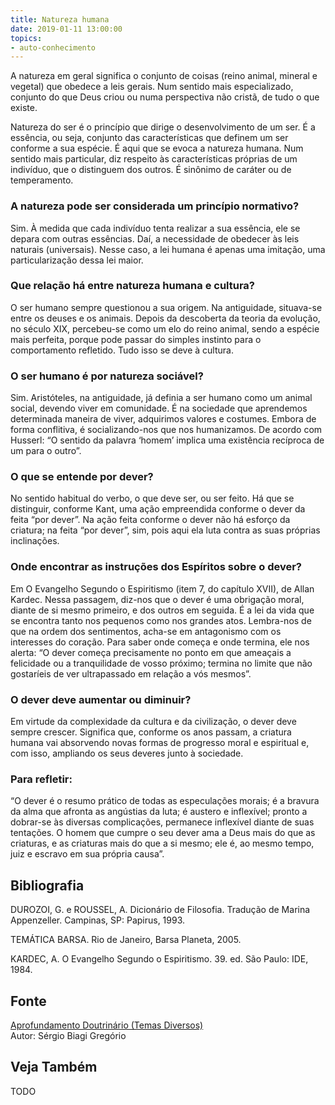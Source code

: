 ```yaml
---
title: Natureza humana
date: 2019-01-11 13:00:00
topics: 
- auto-conhecimento
---
```


A natureza em geral significa o conjunto de coisas (reino animal,
mineral e vegetal) que obedece a leis gerais. Num sentido mais
especializado, conjunto do que Deus criou ou numa perspectiva não
cristã, de tudo o que existe.

Natureza do ser é o princípio que dirige o desenvolvimento de um ser. É a essência, ou
seja, conjunto das características que definem um ser conforme a sua
espécie. É aqui que se evoca a natureza humana. Num sentido mais
particular, diz respeito às características próprias de um indivíduo,
que o distinguem dos outros. É sinônimo de caráter ou de temperamento.

### A natureza pode ser considerada um princípio normativo?
Sim. À medida que cada indivíduo tenta realizar a sua essência, ele se
depara com outras essências. Daí, a necessidade de obedecer às leis
naturais (universais). Nesse caso, a lei humana é apenas uma imitação,
uma particularização dessa lei maior.

### Que relação há entre natureza humana e cultura?
O ser humano sempre questionou a sua origem. Na antiguidade, situava-se
entre os deuses e os animais. Depois da descoberta da teoria da
evolução, no século XIX, percebeu-se como um elo do reino animal, sendo
a espécie mais perfeita, porque pode passar do simples instinto para o
comportamento refletido. Tudo isso se deve à cultura.

### O ser humano é por natureza sociável?
Sim. Aristóteles, na antiguidade, já definia a ser humano como um animal
social, devendo viver em comunidade. É na sociedade que aprendemos
determinada maneira de viver, adquirimos valores e costumes. Embora de
forma conflitiva, é socializando-nos que nos humanizamos. De acordo com
Husserl: “O sentido da palavra ‘homem’ implica uma existência recíproca
de um para o outro”.

### O que se entende por dever?
No sentido habitual do verbo, o que deve ser, ou ser feito. Há que se
distinguir, conforme Kant, uma ação empreendida conforme o dever da
feita “por dever”. Na ação feita conforme o dever não há esforço da
criatura; na feita “por dever”, sim, pois aqui ela luta contra as suas
próprias inclinações.

### Onde encontrar as instruções dos Espíritos sobre o dever?
Em O Evangelho Segundo o Espiritismo (item 7, do capítulo XVII), de
Allan Kardec. Nessa passagem, diz-nos que o dever é uma obrigação moral,
diante de si mesmo primeiro, e dos outros em seguida. É a lei da vida
que se encontra tanto nos pequenos como nos grandes atos. Lembra-nos de
que na ordem dos sentimentos, acha-se em antagonismo com os interesses
do coração. Para saber onde começa e onde termina, ele nos alerta: “O
dever começa precisamente no ponto em que ameaçais a felicidade ou a
tranquilidade de vosso próximo; termina no limite que não gostaríeis de
ver ultrapassado em relação a vós mesmos”.

### O dever deve aumentar ou diminuir?
Em virtude da complexidade da cultura e da civilização, o dever deve
sempre crescer. Significa que, conforme os anos passam, a criatura
humana vai absorvendo novas formas de progresso moral e espiritual e,
com isso, ampliando os seus deveres junto à sociedade.

### Para refletir:

“O dever é o resumo prático de todas as especulações morais; é a bravura
da alma que afronta as angústias da luta; é austero e inflexível; pronto
a dobrar-se às diversas complicações, permanece inflexível diante de
suas tentações. O homem que cumpre o seu dever ama a Deus mais do que
as criaturas, e as criaturas mais do que a si mesmo; ele é, ao mesmo
tempo, juiz e escravo em sua própria causa”.


## Bibliografia

DUROZOI, G. e ROUSSEL, A. Dicionário de Filosofia. Tradução de Marina
Appenzeller. Campinas, SP: Papirus, 1993.

TEMÁTICA BARSA. Rio de Janeiro, Barsa Planeta, 2005.

KARDEC, A. O Evangelho Segundo o Espiritismo. 39. ed. São Paulo: IDE,
1984.

## Fonte
[Aprofundamento Doutrinário (Temas Diversos)](https://sites.google.com/view/aprofundamentodoutrinario/natureza-humana-e-dever)  
Autor: Sérgio Biagi Gregório



## Veja Também
TODO


